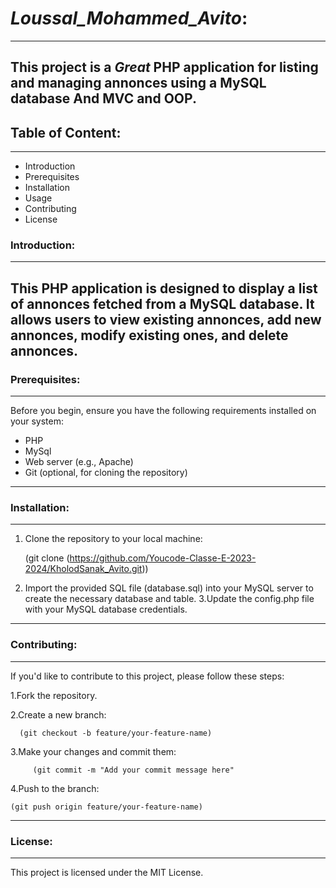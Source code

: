 # ***Loussal_Mohammed_Avito***:
---
 This project is a ***Great*** PHP application for listing and managing annonces using a MySQL database And MVC and OOP.
---
## Table of Content:
---
  - Introduction
  - Prerequisites
  - Installation
  - Usage
  - Contributing
  - License
### Introduction:
---
  This PHP application is designed to display a list of annonces fetched from a MySQL database. It allows users to view existing annonces, add new annonces, modify existing ones, and delete annonces.
---
### Prerequisites:
---
Before you begin, ensure you have the following requirements installed on your system:
  - PHP
  - MySql
  - Web server (e.g., Apache)
  - Git (optional, for cloning the repository)
---
### Installation:
---
 1. Clone the repository to your local machine:

    (git clone (https://github.com/Youcode-Classe-E-2023-2024/KholodSanak_Avito.git))
  
 2. Import the provided SQL file (database.sql) into your MySQL server to create the necessary database and table. 3.Update the config.php file with your MySQL database 
  credentials.
---
### Contributing:
---
  If you'd like to contribute to this project, please follow these steps:

  1.Fork the repository.

  2.Create a new branch:

      (git checkout -b feature/your-feature-name)
  3.Make your changes and commit them:

         (git commit -m "Add your commit message here"
  4.Push to the branch:

    (git push origin feature/your-feature-name)
---
### License:
---
This project is licensed under the MIT License.
 


